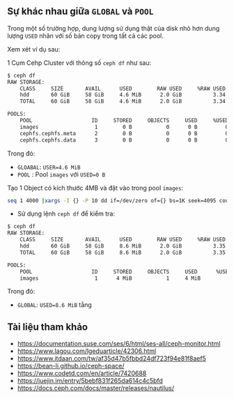 ## Sự khác nhau giữa `GLOBAL` và `POOL`

Trong một số trường hợp, dung lượng sử dụng thật của disk nhỏ hơn dung lượng `USED` nhân với số bản copy trong tất cả các pool.

Xem xét ví dụ sau:

1 Cụm Cehp Cluster với thông số `ceph df` như sau:
```sh
$ ceph df
RAW STORAGE:
    CLASS     SIZE       AVAIL      USED        RAW USED     %RAW USED
    hdd       60 GiB     58 GiB     4.6 MiB      2.0 GiB          3.34
    TOTAL     60 GiB     58 GiB     4.6 MiB      2.0 GiB          3.34

POOLS:
    POOL                   ID     STORED     OBJECTS     USED     %USED     MAX AVAIL
    images                  1        0 B           0      0 B         0        27 GiB
    cephfs.cephfs.meta      2        0 B           0      0 B         0        27 GiB
    cephfs.cephfs.data      3        0 B           0      0 B         0        27 GiB
```
Trong đó:
- `GLOABAL`: `USER=4.6 MiB`
- `POOL` : Pool `images` với `USED=0 B`

Tạo 1 Object có kích thước 4MB và đặt vào trong pool `images`:
```sh
seq 1 4000 |xargs -I {} -P 10 dd if=/dev/zero of={} bs=1K seek=4095 count=1
```

- Sử dụng lệnh `ceph df` để kiểm tra:

```sh
$ ceph df
RAW STORAGE:
    CLASS     SIZE       AVAIL      USED        RAW USED     %RAW USED
    hdd       60 GiB     58 GiB     8.6 MiB      2.0 GiB          3.35
    TOTAL     60 GiB     58 GiB     8.6 MiB      2.0 GiB          3.35

POOLS:
    POOL                   ID     STORED     OBJECTS     USED      %USED     MAX AVAIL
    images                  1      4 MiB           1     4 MiB         0        55 GiB
```

Trong đó:
- `GLOBAL`: `USED=8.6 MiB` tằng
## Tài liệu tham khảo
- https://documentation.suse.com/ses/6/html/ses-all/ceph-monitor.html
- https://www.lagou.com/lgeduarticle/42306.html
- https://www.itdaan.com/tw/af35d47b5fbbd24df723f94e81f8aef5
- https://bean-li.github.io/ceph-space/
- https://www.codetd.com/en/article/7420688
- https://juejin.im/entry/5bebf831f265da614c4c5bfd
- https://docs.ceph.com/docs/master/releases/nautilus/
